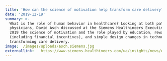 ```yaml
---
title: 'How can the science of motivation help transform care delivery? '
date: '2019-12-19'
summary: >-
  What is the role of human behavior in healthcare? Looking at both patients and
  physicians, David Asch discussed at the Siemens Healthineers Executive Summit
  2019 the science of motivation and the role played by education, rewards
  (including financial incentives), and simple design changes in technology in
  transforming care delivery.
image:  /images/uploads/asch.siemens.jpg
externallink:   https://www.siemens-healthineers.com/ua/insights/news/executive-summit-asch.html
---
```



